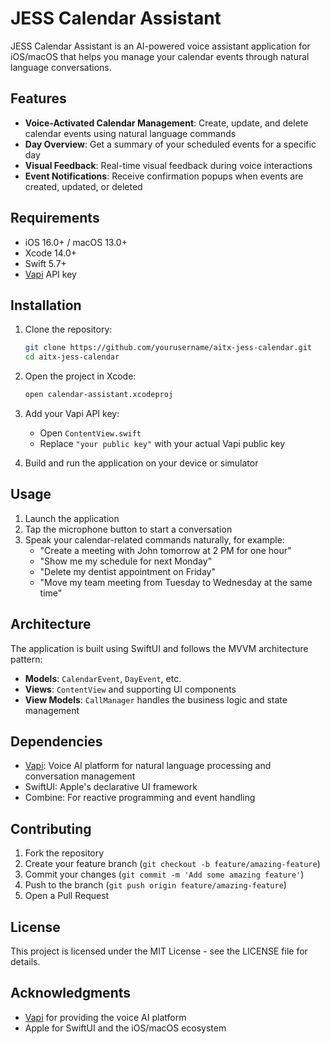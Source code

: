 # JESS Calendar Assistant

JESS Calendar Assistant is an AI-powered voice assistant application for iOS/macOS that helps you manage your calendar events through natural language conversations.

## Features

- **Voice-Activated Calendar Management**: Create, update, and delete calendar events using natural language commands
- **Day Overview**: Get a summary of your scheduled events for a specific day
- **Visual Feedback**: Real-time visual feedback during voice interactions
- **Event Notifications**: Receive confirmation popups when events are created, updated, or deleted

## Requirements

- iOS 16.0+ / macOS 13.0+
- Xcode 14.0+
- Swift 5.7+
- [Vapi](https://vapi.ai) API key

## Installation

1. Clone the repository:
   ```bash
   git clone https://github.com/yourusername/aitx-jess-calendar.git
   cd aitx-jess-calendar
   ```

2. Open the project in Xcode:
   ```bash
   open calendar-assistant.xcodeproj
   ```

3. Add your Vapi API key:
   - Open `ContentView.swift`
   - Replace `"your public key"` with your actual Vapi public key

4. Build and run the application on your device or simulator

## Usage

1. Launch the application
2. Tap the microphone button to start a conversation
3. Speak your calendar-related commands naturally, for example:
   - "Create a meeting with John tomorrow at 2 PM for one hour"
   - "Show me my schedule for next Monday"
   - "Delete my dentist appointment on Friday"
   - "Move my team meeting from Tuesday to Wednesday at the same time"

## Architecture

The application is built using SwiftUI and follows the MVVM architecture pattern:
- **Models**: `CalendarEvent`, `DayEvent`, etc.
- **Views**: `ContentView` and supporting UI components
- **View Models**: `CallManager` handles the business logic and state management

## Dependencies

- [Vapi](https://vapi.ai): Voice AI platform for natural language processing and conversation management
- SwiftUI: Apple's declarative UI framework
- Combine: For reactive programming and event handling

## Contributing

1. Fork the repository
2. Create your feature branch (`git checkout -b feature/amazing-feature`)
3. Commit your changes (`git commit -m 'Add some amazing feature'`)
4. Push to the branch (`git push origin feature/amazing-feature`)
5. Open a Pull Request

## License

This project is licensed under the MIT License - see the LICENSE file for details.

## Acknowledgments

- [Vapi](https://vapi.ai) for providing the voice AI platform
- Apple for SwiftUI and the iOS/macOS ecosystem
